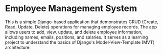 # Employee Management System
This is a simple Django-based application that demonstrates CRUD (Create, Read, Update, Delete) operations for managing employee records. The app allows users to add, view, update, and delete employee information, including names, emails, positions, and salaries. It serves as a learning project to understand the basics of Django's Model-View-Template (MVT) architecture.
